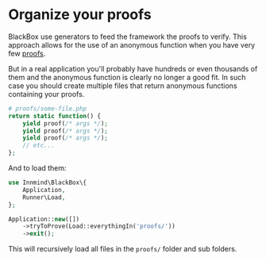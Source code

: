 # Organize your proofs

BlackBox use generators to feed the framework the proofs to verify. This approach allows for the use of an anonymous function when you have very few [proofs](proof.md).

But in a real application you'll probably have hundreds or even thousands of them and the anonymous function is clearly no longer a good fit. In such case you should create multiple files that return anonymous functions containing your proofs.

```php
# proofs/some-file.php
return static function() {
    yield proof(/* args */);
    yield proof(/* args */);
    yield proof(/* args */);
    // etc...
};
```

And to load them:

```php
use Innmind\BlackBox\{
    Application,
    Runner\Load,
};

Application::new([])
    ->tryToProve(Load::everythingIn('proofs/'))
    ->exit();
```

This will recursively load all files in the `proofs/` folder and sub folders.

